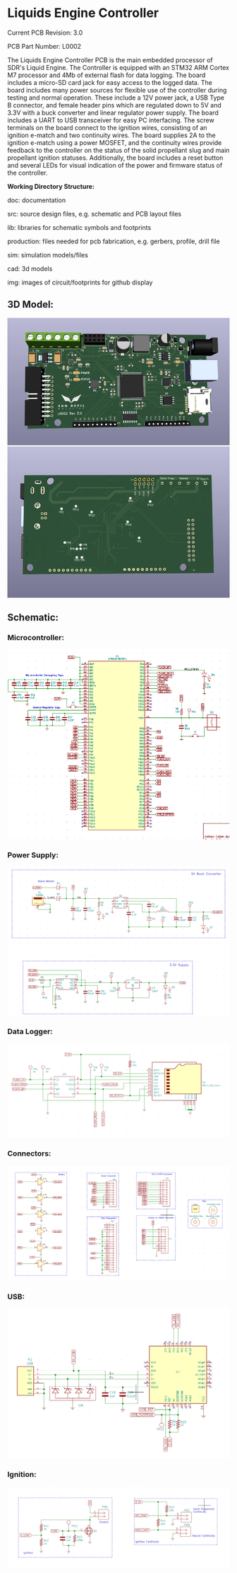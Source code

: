 <h1>Liquids Engine Controller</h1>

<p>Current PCB Revision: 3.0</p>
<p>PCB Part Number: L0002</p>

<p>The Liquids Engine Controller PCB is the main embedded processor of SDR's 
 Liquid Engine. The Controller is equipped with an STM32 ARM Cortex M7 processor 
 and 4Mb of external flash for data logging. The board includes a micro-SD card 
 jack for easy access to the logged data. The board includes many power sources 
 for flexible use of the controller during testing and normal operation. These 
 include a 12V power jack, a USB Type B connector, and female header pins which 
 are regulated down to 5V and 3.3V with a buck converter and linear regulator 
 power supply. The board includes a UART to USB transceiver for easy PC interfacing. 
 The screw terminals on the board connect to the ignition wires, 
 consisting of an ignition e-match and two continuity wires. The board supplies 2A 
 to the ignition e-match using a power MOSFET, and the continuity wires provide 
 feedback to the controller on the status of the solid propellant slug and main 
 propellant ignition statuses. Additionally, the board includes a reset button 
 and several LEDs for visual indication of the power and firmware status of the 
 controller. </p>

<p><b>Working Directory Structure:</b></p>

<p>
   doc: documentation
   
   src: source design files, e.g. schematic and PCB layout files

   lib: libraries for schematic symbols and footprints

   production: files needed for pcb fabrication, e.g. gerbers, profile, drill file

   sim: simulation models/files 

   cad: 3d models
  
   img: images of circuit/footprints for github display 
</p>

<h2>3D Model: </h2>

<img src="img/Engine-Controller-TOP.jpg">
<img src="img/Engine-Controller-BOTTOM.jpg">

<h2>Schematic: </h2>

<h3>Microcontroller:</h3>

<img src="img/Micro-Schematic.png">

<h3>Power Supply: </h3>

<img src="img/power-Schematic.png">

<h3>Data Logger: </h3>

<img src="img/Flash-Schematic.png">

<h3>Connectors: </h3>

<img src="img/Connectors-Schematic.png">

<h3>USB: </h3>

<img src="img/USB-Schematic.png">

<h3>Ignition: </h3>

<img src="img/Ignition-Schematic.png">
